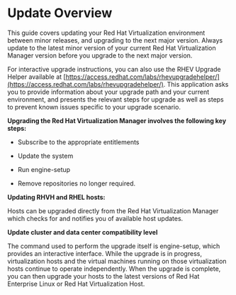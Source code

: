 # Update Overview

This guide covers updating your Red Hat Virtualization environment between minor releases, and upgrading to the next major version. Always update to the latest minor version of your current Red Hat Virtualization Manager version before you upgrade to the next major version.

For interactive upgrade instructions, you can also use the RHEV Upgrade Helper available at [https://access.redhat.com/labs/rhevupgradehelper/](https://access.redhat.com/labs/rhevupgradehelper/). This application asks you to provide information about your upgrade path and your current environment, and presents the relevant steps for upgrade as well as steps to prevent known issues specific to your upgrade scenario.

**Upgrading the Red Hat Virtualization Manager involves the following key steps:**

* Subscribe to the appropriate entitlements

* Update the system

* Run engine-setup

* Remove repositories no longer required.

**Updating RHVH and RHEL hosts:**

Hosts can be upgraded directly from the Red Hat Virtualization Manager which checks for and notifies you of available host updates.

**Update cluster and data center compatibility level**

The command used to perform the upgrade itself is engine-setup, which provides an interactive interface. While the upgrade is in progress, virtualization hosts and the virtual machines running on those virtualization hosts continue to operate independently. When the upgrade is complete, you can then upgrade your hosts to the latest versions of Red Hat Enterprise Linux or Red Hat Virtualization Host.
